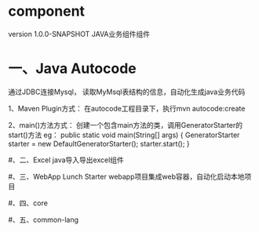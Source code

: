 # component
version 1.0.0-SNAPSHOT JAVA业务组件组件

# 一、Java Autocode
通过JDBC连接Mysql， 读取MyMsql表结构的信息，自动化生成java业务代码

1、Maven Plugin方式：
在autocode工程目录下，执行mvn autocode:create

2、main()方法方式：
创建一个包含main方法的类，调用GeneratorStarter的start()方法
eg：
public static void main(String[] args) {
    GeneratorStarter starter = new DefaultGeneratorStarter();
    starter.start();
}

#、二、Excel
java导入导出excel组件


#、三、WebApp Lunch Starter
webapp项目集成web容器，自动化启动本地项目


#、四、core

#、五、common-lang
